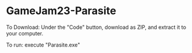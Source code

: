 # GameJam23-Parasite

To Download:
  Under the "Code" button, download as ZIP, and extract it to your computer.

  
To run: execute "Parasite.exe"
